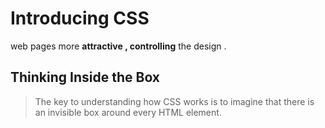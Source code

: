 # Introducing CSS
web pages more **attractive , controlling** the design .

## Thinking Inside the Box
> The key to understanding how CSS works is to imagine that there is an invisible box around every HTML element.



